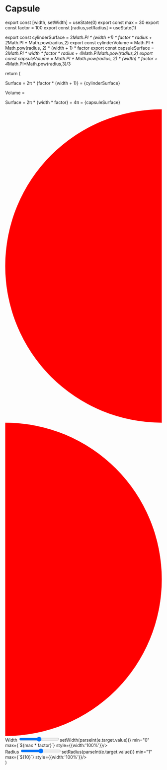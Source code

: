 # Capsule
export const [width, setWidth] = useState(0)
export const max = 30
export const factor = 100
export const [radius,setRadius] = useState(1)

export const cylinderSurface = 2*Math.PI * (width +1) * factor * radius + 2*Math.PI * Math.pow(radius,2)
export const cylinderVolume = Math.PI * Math.pow(radius, 2) * (width + 1) * factor
export const capsuleSurface = 2*Math.PI * width * factor * radius + 4*Math.PI*Math.pow(radius,2)
export const capsuleVolume = Math.PI * Math.pow(radius, 2) * (width) * factor + 4*Math.PI*Math.pow(radius,3)/3


return (
<div style={{width: '100%', display: 'flex', flexDirection: 'column',gap:'2rem'}}>
	<div style={{display: 'flex', gap: '2rem', flexDirection: 'column'}}>
		<div>
			<p>
			Surface = 2π * <span style={{color:'red'}}>{factor * (width + 1)}</span>  = {cylinderSurface} 
			</p>
			<p>
			Volume = 
			</p>
			<div style={{
						marginLeft: '.5rem',
						height:`${radius}rem`,
						width: `calc(1rem + ${((width/factor)/max)*100}%)`,
						backgroundColor: 'red',
						}}
			/>
		</div>
		<div>
			<p>
			Surface = 2π * <span style={{color:'red'}}>{width * factor}</span> + 4π = {capsuleSurface}
			</p>
			<div style={{display: 'flex'}}>
				<svg viewBox="0 0 1 2" height={`${radius}rem`} fill="red">
					<circle cy="50%" cx="100%" r="1"/>
				</svg>
				<div style={{
						height:`${radius}rem`,
						width: `${((width/factor)/max)*100}%`,
						backgroundColor: 'red',
						}}
			/>
				<svg viewBox="0 0 1 2" height={`${radius}rem`} fill="red">
					<circle cy="50%" r="1"/>
				</svg>
			</div>
		</div>
	</div>
	<div style={{width: '100%'}}>
	<div>
	<label>Width</label>
		<input type="range" value={width} onChange={(e)=>setWidth(parseInt(e.target.value))} min="0" max={`${max * factor}`} style={{width:'100%'}}/>
		</div>
		<div>
		<label>Radius</label>
		<input type="range" value={radius} onChange={(e)=>setRadius(parseInt(e.target.value))} min="1" max={`${10}`} style={{width:'100%'}}/>
		</div>
	</div>
</div>
	)








